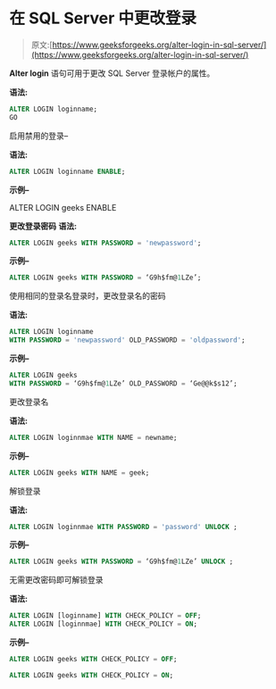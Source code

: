 # 在 SQL Server 中更改登录

> 原文:[https://www.geeksforgeeks.org/alter-login-in-sql-server/](https://www.geeksforgeeks.org/alter-login-in-sql-server/)

**Alter login** 语句可用于更改 SQL Server 登录帐户的属性。

**语法:**

```sql
ALTER LOGIN loginname;
GO

```

启用禁用的登录–

**语法:**

```sql
ALTER LOGIN loginname ENABLE;

```

**示例–**

ALTER LOGIN geeks ENABLE

**更改登录密码**
**语法:**

```sql
ALTER LOGIN geeks WITH PASSWORD = 'newpassword';

```

**示例–**

```sql
ALTER LOGIN geeks WITH PASSWORD = ‘G9h$fm@1LZe’;

```

使用相同的登录名登录时，更改登录名的密码

**语法:**

```sql
ALTER LOGIN loginname 
WITH PASSWORD = 'newpassword' OLD_PASSWORD = 'oldpassword';

```

**示例–**

```sql
ALTER LOGIN geeks 
WITH PASSWORD = ‘G9h$fm@1LZe’ OLD_PASSWORD = ‘Ge@@k$s12’;

```

更改登录名

**语法:**

```sql
ALTER LOGIN loginnmae WITH NAME = newname;

```

**示例–**

```sql
ALTER LOGIN geeks WITH NAME = geek;

```

解锁登录

**语法:**

```sql
ALTER LOGIN loginnmae WITH PASSWORD = 'password' UNLOCK ;

```

**示例–**

```sql
ALTER LOGIN geeks WITH PASSWORD = ‘G9h$fm@1LZe’ UNLOCK ;

```

无需更改密码即可解锁登录

**语法:**

```sql
ALTER LOGIN [loginname] WITH CHECK_POLICY = OFF;
ALTER LOGIN [loginnmae] WITH CHECK_POLICY = ON;

```

**示例–**

```sql
ALTER LOGIN geeks WITH CHECK_POLICY = OFF;

ALTER LOGIN geeks WITH CHECK_POLICY = ON;

```